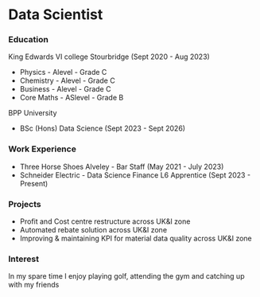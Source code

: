 # Data Scientist

### Education
King Edwards VI college Stourbridge (Sept 2020 - Aug 2023)
* Physics - Alevel - Grade C
* Chemistry - Alevel - Grade C
* Business - Alevel - Grade C
* Core Maths - ASlevel - Grade B

BPP University
* BSc (Hons) Data Science (Sept 2023 - Sept 2026)

### Work Experience
* Three Horse Shoes Alveley - Bar Staff (May 2021 - July 2023)
* Schneider Electric - Data Science Finance L6 Apprentice (Sept 2023 - Present)

### Projects
* Profit and Cost centre restructure across UK&I zone
* Automated rebate solution across UK&I zone
* Improving & maintaining KPI for material data quality across UK&I zone

### Interest
In my spare time I enjoy playing golf, attending the gym and catching up with my friends







